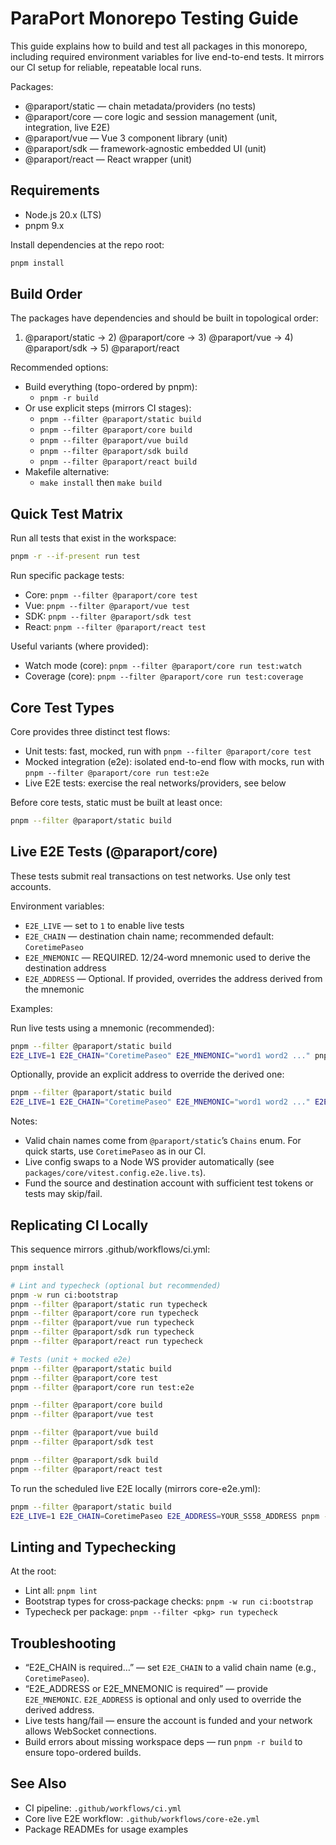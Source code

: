 # ParaPort Monorepo Testing Guide

This guide explains how to build and test all packages in this monorepo, including required environment variables for live end-to-end tests. It mirrors our CI setup for reliable, repeatable local runs.

Packages:
- @paraport/static — chain metadata/providers (no tests)
- @paraport/core — core logic and session management (unit, integration, live E2E)
- @paraport/vue — Vue 3 component library (unit)
- @paraport/sdk — framework‑agnostic embedded UI (unit)
- @paraport/react — React wrapper (unit)

## Requirements
- Node.js 20.x (LTS)
- pnpm 9.x

Install dependencies at the repo root:

```bash
pnpm install
```

## Build Order

The packages have dependencies and should be built in topological order:
1) @paraport/static → 2) @paraport/core → 3) @paraport/vue → 4) @paraport/sdk → 5) @paraport/react

Recommended options:
- Build everything (topo-ordered by pnpm):
  - `pnpm -r build`
- Or use explicit steps (mirrors CI stages):
  - `pnpm --filter @paraport/static build`
  - `pnpm --filter @paraport/core build`
  - `pnpm --filter @paraport/vue build`
  - `pnpm --filter @paraport/sdk build`
  - `pnpm --filter @paraport/react build`
- Makefile alternative:
  - `make install` then `make build`

## Quick Test Matrix

Run all tests that exist in the workspace:

```bash
pnpm -r --if-present run test
```

Run specific package tests:
- Core: `pnpm --filter @paraport/core test`
- Vue: `pnpm --filter @paraport/vue test`
- SDK: `pnpm --filter @paraport/sdk test`
- React: `pnpm --filter @paraport/react test`

Useful variants (where provided):
- Watch mode (core): `pnpm --filter @paraport/core run test:watch`
- Coverage (core): `pnpm --filter @paraport/core run test:coverage`

## Core Test Types

Core provides three distinct test flows:
- Unit tests: fast, mocked, run with `pnpm --filter @paraport/core test`
- Mocked integration (e2e): isolated end-to-end flow with mocks, run with `pnpm --filter @paraport/core run test:e2e`
- Live E2E tests: exercise the real networks/providers, see below

Before core tests, static must be built at least once:

```bash
pnpm --filter @paraport/static build
```

## Live E2E Tests (@paraport/core)

These tests submit real transactions on test networks. Use only test accounts.

Environment variables:
- `E2E_LIVE` — set to `1` to enable live tests
- `E2E_CHAIN` — destination chain name; recommended default: `CoretimePaseo`
- `E2E_MNEMONIC` — REQUIRED. 12/24‑word mnemonic used to derive the destination address
- `E2E_ADDRESS` — Optional. If provided, overrides the address derived from the mnemonic

Examples:

Run live tests using a mnemonic (recommended):
```bash
pnpm --filter @paraport/static build
E2E_LIVE=1 E2E_CHAIN="CoretimePaseo" E2E_MNEMONIC="word1 word2 ..." pnpm --filter @paraport/core run test:e2e:live
```

Optionally, provide an explicit address to override the derived one:
```bash
pnpm --filter @paraport/static build
E2E_LIVE=1 E2E_CHAIN="CoretimePaseo" E2E_MNEMONIC="word1 word2 ..." E2E_ADDRESS="YOUR_SS58_ADDRESS" pnpm --filter @paraport/core run test:e2e:live
```

Notes:
- Valid chain names come from `@paraport/static`’s `Chains` enum. For quick starts, use `CoretimePaseo` as in our CI.
- Live config swaps to a Node WS provider automatically (see `packages/core/vitest.config.e2e.live.ts`).
- Fund the source and destination account with sufficient test tokens or tests may skip/fail.

## Replicating CI Locally

This sequence mirrors .github/workflows/ci.yml:

```bash
pnpm install

# Lint and typecheck (optional but recommended)
pnpm -w run ci:bootstrap
pnpm --filter @paraport/static run typecheck
pnpm --filter @paraport/core run typecheck
pnpm --filter @paraport/vue run typecheck
pnpm --filter @paraport/sdk run typecheck
pnpm --filter @paraport/react run typecheck

# Tests (unit + mocked e2e)
pnpm --filter @paraport/static build
pnpm --filter @paraport/core test
pnpm --filter @paraport/core run test:e2e

pnpm --filter @paraport/core build
pnpm --filter @paraport/vue test

pnpm --filter @paraport/vue build
pnpm --filter @paraport/sdk test

pnpm --filter @paraport/sdk build
pnpm --filter @paraport/react test
```

To run the scheduled live E2E locally (mirrors core-e2e.yml):
```bash
pnpm --filter @paraport/static build
E2E_LIVE=1 E2E_CHAIN=CoretimePaseo E2E_ADDRESS=YOUR_SS58_ADDRESS pnpm --filter @paraport/core run test:e2e:live
```

## Linting and Typechecking

At the root:
- Lint all: `pnpm lint`
- Bootstrap types for cross‑package checks: `pnpm -w run ci:bootstrap`
- Typecheck per package: `pnpm --filter <pkg> run typecheck`

## Troubleshooting
- “E2E_CHAIN is required…” — set `E2E_CHAIN` to a valid chain name (e.g., `CoretimePaseo`).
- “E2E_ADDRESS or E2E_MNEMONIC is required” — provide `E2E_MNEMONIC`. `E2E_ADDRESS` is optional and only used to override the derived address.
- Live tests hang/fail — ensure the account is funded and your network allows WebSocket connections.
- Build errors about missing workspace deps — run `pnpm -r build` to ensure topo-ordered builds.

## See Also
- CI pipeline: `.github/workflows/ci.yml`
- Core live E2E workflow: `.github/workflows/core-e2e.yml`
- Package READMEs for usage examples
